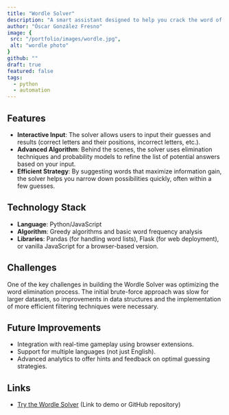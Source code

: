 ```yaml
---
title: "Wordle Solver"
description: "A smart assistant designed to help you crack the word of the day in the popular Wordle game."
author: "Óscar González Fresno"
image: {
 src: "/portfolio/images/wordle.jpg",
 alt: "wordle photo"
}
github: ""
draft: true
featured: false
tags: 
  - python
  - automation
---
```


## Features
- **Interactive Input**: The solver allows users to input their guesses and results (correct letters and their positions, incorrect letters, etc.).
- **Advanced Algorithm**: Behind the scenes, the solver uses elimination techniques and probability models to refine the list of potential answers based on your input.
- **Efficient Strategy**: By suggesting words that maximize information gain, the solver helps you narrow down possibilities quickly, often within a few guesses.

## Technology Stack
- **Language**: Python/JavaScript
- **Algorithm**: Greedy algorithms and basic word frequency analysis
- **Libraries**: Pandas (for handling word lists), Flask (for web deployment), or vanilla JavaScript for a browser-based version.

## Challenges
One of the key challenges in building the Wordle Solver was optimizing the word elimination process. The initial brute-force approach was slow for larger datasets, so improvements in data structures and the implementation of more efficient filtering techniques were necessary.

## Future Improvements
- Integration with real-time gameplay using browser extensions.
- Support for multiple languages (not just English).
- Advanced analytics to offer hints and feedback on optimal guessing strategies.

## Links
- [Try the Wordle Solver](#) (Link to demo or GitHub repository)
